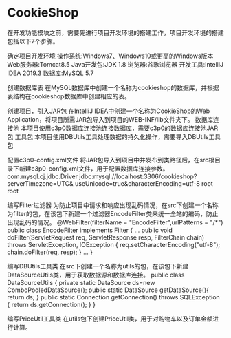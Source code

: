 # CookieShop
在开发功能模块之前，需要先进行项目开发环境的搭建工作，项目开发环境的搭建包括以下7个步骤。

确定项目开发环境
操作系统:Windows7、Windows10或更高的Windows版本
Web服务器:Tomcat8.5
Java开发包:JDK 1.8
浏览器:谷歌浏览器
开发工具:IntelliJ IDEA 2019.3
数据库:MySQL 5.7

创建数据库表
在MySQL数据库中创建一个名称为cookieshop的数据库，并根据表结构在cookieshop数据库中创建相应的表。

创建项目，引入JAR包
在IntelliJ IDEA中创建一个名称为CookieShop的Web Application，将项目所需JAR包导入到项目的WEB-INF/lib文件夹下。
数据库连接池
本项目使用c3p0数据库连接池连接数据库，需要c3p0的数据库连接池JAR包
工具包
本项目使用DBUtils工具处理数据的持久化操作，需要导入DBUtils工具包

配置c3p0-config.xml文件
将JAR包导入到项目中并发布到类路径后，在src根目录下新建c3p0-config.xml文件，用于配置数据库连接参数。
<c3p0-config>
   <default-config>
      <property name="driverClass">com.mysql.cj.jdbc.Driver</property> 
      <property name="jdbcUrl">
          jdbc:mysql://localhost:3306/cookieshop?serverTimezone=UTC&amp;
           useUnicode=true&amp;characterEncoding=utf-8</property>
      <property name="user">root</property>
      <property name="password">root</property>
   </default-config>
</c3p0-config>

编写Filter过滤器
为防止项目中请求和响应出现乱码情况，在src下创建一个名称为filter的包，在该包下新建一个过滤器EncodeFilter类来统一全站的编码，防止出现乱码的情况。
@WebFilter(filterName = "EncodeFilter",urlPatterns = "/*")
public class EncodeFilter implements Filter {
    …
    public void doFilter(ServletRequest req, ServletResponse resp,
       FilterChain chain) throws ServletException, IOException {
        req.setCharacterEncoding("utf-8");
        chain.doFilter(req, resp);
   }
    …
}

编写DBUtils工具类
在src下创建一个名称为utils的包，在该包下新建DataSourceUtils类，用于获取数据源和数据库连接。
public class DataSourceUtils {
    private static DataSource ds=new ComboPooledDataSource();
    public static DataSource getDataSource(){
        return  ds;
    }
	public static Connection getConnection() throws SQLException {
   	   return ds.getConnection();
    }
}

编写PriceUtil工具类
在utils包下创建PriceUtil类，用于对购物车以及订单金额进行计算。


